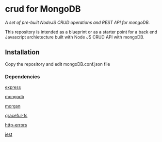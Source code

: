 # crud for MongoDB
<em>A set of pre-built NodeJS CRUD operations and REST API for mongoDB</em>.

This repository is intended as a blueprint or as a starter point for a back end Javascript archietecture built with Node JS CRUD API with mongoDB.

## Installation
Copy the repository and edit mongoDB.conf.json file

### Dependencies

[express](https://github.com/expressjs/express)

[mongodb](https://github.com/mongodb/node-mongodb-native)

[morgan](https://github.com/expressjs/morgan)

[graceful-fs](https://github.com/isaacs/node-graceful-fs)

[http-errors](https://github.com/jshttp/http-errors)

[jest](https://github.com/facebook/jest)
